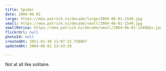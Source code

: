 ```yaml
---
title: Spider
date: 2004-06-01
large: https://mea.patrick.nz/decade/large/2004-06-01-1549.jpg
small: https://mea.patrick.nz/decade/small/2004-06-01-1549.jpg
smallRetina: https://mea.patrick.nz/decade/small/2004-06-01-1549@2x.jpg
flickrUrl: null
photoId: null
createdAt: 2011-01-30 11:07:15.730867
updatedAt: 2004-06-02 23:43:29

---
```

Not at all like solitaire.
